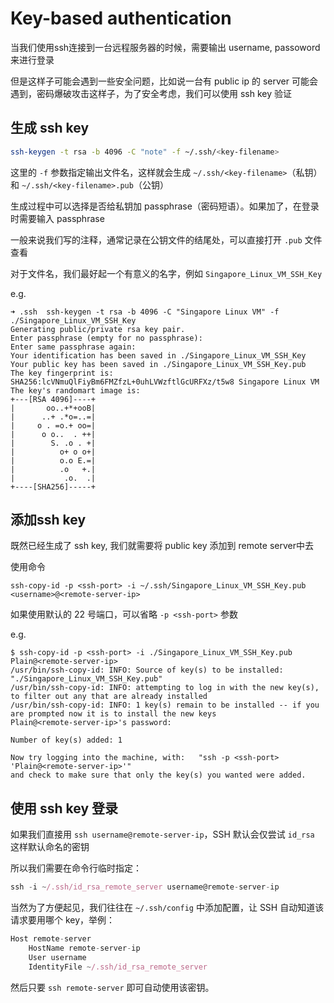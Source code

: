 # Key-based authentication

当我们使用ssh连接到一台远程服务器的时候，需要输出 username, passoword 来进行登录

但是这样子可能会遇到一些安全问题，比如说一台有 public ip 的 server 可能会遇到，密码爆破攻击这样子，为了安全考虑，我们可以使用 ssh key 验证



## 生成 ssh key

```bash
ssh-keygen -t rsa -b 4096 -C "note" -f ~/.ssh/<key-filename>
```

这里的 `-f` 参数指定输出文件名，这样就会生成 `~/.ssh/<key-filename>`（私钥） 和 `~/.ssh/<key-filename>.pub`（公钥）

生成过程中可以选择是否给私钥加 passphrase（密码短语）。如果加了，在登录时需要输入 passphrase

一般来说我们写的注释，通常记录在公钥文件的结尾处，可以直接打开 `.pub` 文件查看

对于文件名，我们最好起一个有意义的名字，例如 `Singapore_Linux_VM_SSH_Key` 

e.g.

```shell
➜ .ssh  ssh-keygen -t rsa -b 4096 -C "Singapore Linux VM" -f ./Singapore_Linux_VM_SSH_Key
Generating public/private rsa key pair.
Enter passphrase (empty for no passphrase):
Enter same passphrase again:
Your identification has been saved in ./Singapore_Linux_VM_SSH_Key
Your public key has been saved in ./Singapore_Linux_VM_SSH_Key.pub
The key fingerprint is:
SHA256:lcVNmuQlFiyBm6FMZfzL+0uhLVWzftlGcURFXz/t5w8 Singapore Linux VM
The key's randomart image is:
+---[RSA 4096]----+
|       oo..+*+ooB|
|      ..+ .*o=..=|
|     o . =o.+ oo=|
|      o o..  . ++|
|        S. .o . +|
|          o+ o o+|
|          o.o E.=|
|          .o   +.|
|           .o.  .|
+----[SHA256]-----+
```



## 添加ssh key

既然已经生成了 ssh key, 我们就需要将 public key 添加到 remote server中去

使用命令

```shell
ssh-copy-id -p <ssh-port> -i ~/.ssh/Singapore_Linux_VM_SSH_Key.pub <username>@<remote-server-ip>
```

如果使用默认的 22 号端口，可以省略 `-p <ssh-port>` 参数

e.g.

```shell
$ ssh-copy-id -p <ssh-port> -i ./Singapore_Linux_VM_SSH_Key.pub Plain@<remote-server-ip>
/usr/bin/ssh-copy-id: INFO: Source of key(s) to be installed: "./Singapore_Linux_VM_SSH_Key.pub"
/usr/bin/ssh-copy-id: INFO: attempting to log in with the new key(s), to filter out any that are already installed
/usr/bin/ssh-copy-id: INFO: 1 key(s) remain to be installed -- if you are prompted now it is to install the new keys
Plain@<remote-server-ip>'s password:

Number of key(s) added: 1

Now try logging into the machine, with:   "ssh -p <ssh-port> 'Plain@<remote-server-ip>'"
and check to make sure that only the key(s) you wanted were added.
```



## 使用 ssh key 登录

如果我们直接用 `ssh username@remote-server-ip`，SSH 默认会仅尝试 `id_rsa` 这样默认命名的密钥

所以我们需要在命令行临时指定：

```javascript
ssh -i ~/.ssh/id_rsa_remote_server username@remote-server-ip
```

当然为了方便起见，我们往往在 `~/.ssh/config` 中添加配置，让 SSH 自动知道该请求要用哪个 key，举例：

```javascript
Host remote-server
    HostName remote-server-ip
    User username
    IdentityFile ~/.ssh/id_rsa_remote_server
```

然后只要 `ssh remote-server` 即可自动使用该密钥。
